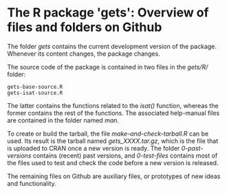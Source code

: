 # The R package 'gets': Overview of files and folders on Github
The folder *gets* contains the current development version of the package. Whenever its content changes, the package changes.

The source code of the package is contained in two files in the *gets/R/* folder:

    gets-base-source.R
    gets-isat-source.R

The latter contains the functions related to the *isat()* function, whereas the former contains the rest of the functions. The associated help-manual files are contained in the folder named *man*.

To create or build the tarball, the file *make-and-check-tarball.R* can be used. Its result is the tarball named *gets_XXXX.tar.gz*, which is the file that is uploaded to CRAN once a new version is ready. The folder *0-past-versions* contains (recent) past versions, and *0-test-files* contains most of the files used to test and check the code before a new version is released.

The remaining files on Github are auxiliary files, or prototypes of new ideas and functionality.
